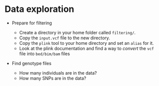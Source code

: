# Data exploration

* Prepare for filtering
    * Create a directory in your home folder called `filtering/`.
    * Copy the `input.vcf` file to the new directory.
    * Copy the `plink` tool to your home directory and set an `alias` for it.
    * Look at the plink documentation and find a way to *convert* the `vcf` file into `bed/bim/bam` files

* Find genotype files
    * How many individuals are in the data?
    * How many SNPs are in the data?
